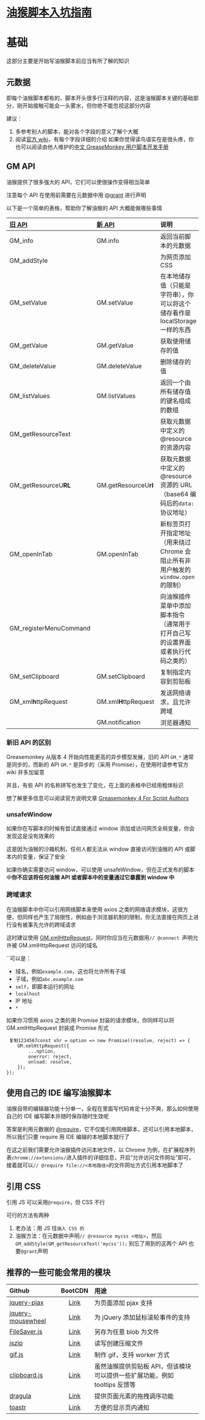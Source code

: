 # [油猴脚本入坑指南](https://moe.best/gotagota/greasemonkey-experience.html)

# 基础

这部分主要是开始写油猴脚本前应当有所了解的知识

## 元数据

即每个油猴脚本都有的，脚本开头很多行注释的内容，这是油猴脚本关键的基础部分，刚开始接触可能会一头雾水，但你绝不能忽视这部分内容

建议：

1. 多参考别人的脚本，能对各个字段的意义了解个大概
2. 阅读[官方 wiki](https://wiki.greasespot.net/Metadata_Block)，有每个字段详细的介绍
   如果你觉得读鸟语实在是很头疼，你也可以阅读由他人维护的[中文 GreaseMonkey 用户脚本开发手册](https://jixunmoe.github.io/gmDevBook/)



## GM API

油猴提供了很多强大的 API，它们可以使很操作变得相当简单

注意每个 API 在使用前需要在元数据中用 [@grant](https://wiki.greasespot.net/@grant) 进行声明

以下是一个简单的表格，帮助你了解油猴的 API 大概能做哪些事情

| [旧 API](https://jixunmoe.github.io/gmDevBook/#/doc/api/GM_info) | [新 API](https://wiki.greasespot.net/Greasemonkey_Manual:API) | 说明                                                         |
| :----------------------------------------------------------- | :----------------------------------------------------------- | :----------------------------------------------------------- |
| GM_info                                                      | GM.info                                                      | 返回当前脚本的元数据                                         |
| GM_addStyle                                                  |                                                              | 为网页添加 CSS                                               |
| GM_setValue                                                  | GM.setValue                                                  | 在本地储存值（只能是字符串），你可以将这个储存看作是 localStorage 一样的东西 |
| GM_getValue                                                  | GM.getValue                                                  | 获取使用储存的值                                             |
| GM_deleteValue                                               | GM.deleteValue                                               | 删除储存的值                                                 |
| GM_listValues                                                | GM.listValues                                                | 返回一个由所有储存值的键名组成的数组                         |
| GM_getResourceText                                           |                                                              | 获取元数据中定义的 @resource 的资源内容                      |
| GM_getResourceU**RL**                                        | GM.getResourceU**rl**                                        | 获取元数据中定义的 @resource 资源的 URL（base64 编码后的`data:`协议地址） |
| GM_openInTab                                                 | GM.openInTab                                                 | 新标签页打开指定地址（用来绕过 Chrome 会阻止所有非用户触发的`window.open`的限制） |
| GM_registerMenuCommand                                       |                                                              | 向油猴插件菜单中添加脚本指令（通常用于打开自己写的设置界面或者执行代码之类的） |
| GM_setClipboard                                              | GM.setClipboard                                              | 复制指定内容到剪贴板                                         |
| GM_xml**h**ttpRequest                                        | GM.xml**H**ttpRequest                                        | 发送网络请求，且允许跨域                                     |
|                                                              | GM.notification                                              | 浏览器通知                                                   |

### 新旧 API 的区别

Greasemonkey 从版本 4 开始向性能更高的异步模型发展，旧的 API `GM_*` 通常是同步的，而新的 API `GM.*` 是异步的（采用 Promise），在使用时请参考官方 wiki 并多加留意

并且，有些 API 的名称拼写也发生了变化，在上面的表格中已经用粗体标识

想了解更多信息可以阅读官方说明文章 [Greasemonkey 4 For Script Authors](https://www.greasespot.net/2017/09/greasemonkey-4-for-script-authors.html)

### unsafeWindow

如果你在写脚本的时候有尝试直接通过 window 添加或访问网页全局变量，你会发现这是没有效果的

这是因为油猴的沙箱机制，任何人都无法从 window 直接访问到油猴的 API 或脚本内的变量，保证了安全

如果你确实需要访问 window，可以使用 unsafeWindow，但在正式发布的脚本中**你不应该将任何油猴 API 或者脚本中的变量通过它暴露到 window 中**

### 跨域请求

在油猴脚本中你可以引用网络脚本来使用 axios 之类的网络请求模块，这很方便，但同样也产生了局限性，例如由于浏览器机制的限制，你无法直接在网页上进行没有被事先允许的跨域请求

这时建议使用 [GM.xmlHttpRequest](https://wiki.greasespot.net/GM.xmlHttpRequest)，同时你应当在元数据用`// @connect `声明允许被 GM.xmlHttpRequest 访问的域名

``可以是：

- 域名，例如`example.com`，这也将允许所有子域
- 子域，例如`abc.example.com`
- `self`，即脚本运行的网址
- `localhost`
- IP 地址
- `*`

如果你习惯用 axios 之类的用 Promise 封装的请求模块，你同样可以将 GM.xmlHttpRequest 封装成 Promise 形式

```
 复制1234567const xhr = option => new Promise((resolve, reject) => {
    GM.xmlHttpRequest({
        ...option,
        onerror: reject,
        onload: resolve,
    });
});
```

## 使用自己的 IDE 编写油猴脚本

油猴自带的编辑器功能十分单一，全程在里面写代码肯定十分不爽，那么如何使用自己的 IDE 编写脚本并随时保存随时生效呢

答案是利用元数据的 [@require](https://wiki.greasespot.net/Metadata_Block#.40require)，它不仅能引用网络脚本，还可以引用本地脚本，所以我们只要 require 用 IDE 编辑的本地脚本就行了

在这之前我们需要允许油猴插件访问本地文件，以 Chrome 为例，在扩展程序列表`chrome://extensions/`进入插件的详细信息，开启“允许访问文件网址”即可，接着就可以`// @require file://<本地路径>`的文件网址方式引用本地脚本了

## 引用 CSS

引用 JS 可以采用`@require`，但 CSS 不行

可行的方法有两种

1. 老办法：用 JS 往``插入 CSS 的``
2. 油猴方法：在元数据中声明`// @resource mycss <地址>`，然后`GM_addStyle(GM_getResourceText('mycss'));`
   别忘了用到的这两个 API 也要`@grant`声明





## 推荐的一些可能会常用的模块

| Github                                                       |                      BootCDN                      | 用途                                                         |
| :----------------------------------------------------------- | :-----------------------------------------------: | :----------------------------------------------------------- |
| [jquery-pjax](https://github.com/defunkt/jquery-pjax)        |    [Link](https://www.bootcdn.cn/jquery.pjax/)    | 为页面添加 pjax 支持                                         |
| [jquery-mousewheel](https://github.com/jquery/jquery-mousewheel) | [Link](https://www.bootcdn.cn/jquery-mousewheel/) | 为 jQuery 添加鼠标滚轮事件的支持                             |
| [FileSaver.js](https://github.com/eligrey/FileSaver.js/)     |   [Link](https://www.bootcdn.cn/FileSaver.js/)    | 另存为任意 blob 为文件                                       |
| [jszip](https://github.com/Stuk/jszip)                       |       [Link](https://www.bootcdn.cn/jszip/)       | 读写创建压缩文件                                             |
| [gif.js](https://github.com/jnordberg/gif.js)                |      [Link](https://www.bootcdn.cn/gif.js/)       | 制作 gif，支持 worker 方式                                   |
| [clipboard.js](https://github.com/zenorocha/clipboard.js)    |   [Link](https://www.bootcdn.cn/clipboard.js/)    | 虽然油猴提供剪贴板 API，但该模块可以提供一些扩展功能，例如 tooltips 反馈等 |
| [dragula](https://github.com/bevacqua/dragula)               |      [Link](https://www.bootcdn.cn/dragula/)      | 提供页面元素的拖拽调序功能                                   |
| [toastr](https://github.com/CodeSeven/toastr)                |     [Link](https://www.bootcdn.cn/toastr.js/)     | 方便的显示页内通知                                           |